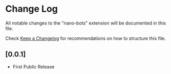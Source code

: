 # Change Log

All notable changes to the "nano-bots" extension will be documented in this file.

Check [Keep a Changelog](http://keepachangelog.com/) for recommendations on how to structure this file.

## [0.0.1]

- First Public Release
